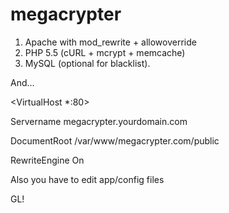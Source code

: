 megacrypter
===========

1) Apache with mod_rewrite + allowoverride
2) PHP 5.5 (cURL + mcrypt + memcache)
3) MySQL (optional for blacklist).

And...

<VirtualHost *:80>

Servername megacrypter.yourdomain.com

DocumentRoot /var/www/megacrypter.com/public

RewriteEngine On

</VirtualHost>

Also you have to edit app/config files

GL!
